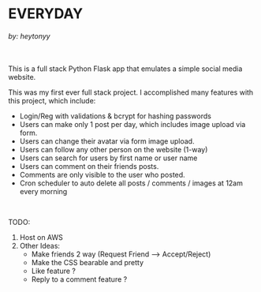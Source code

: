 # EVERYDAY
###### by: heytonyy

<br>
This is a full stack Python Flask app that emulates a simple social media website.

This was my first ever full stack project. I accomplished many features with this project, which include:
- Login/Reg with validations & bcrypt for hashing passwords
- Users can make only 1 post per day, which includes image upload via form.
- Users can change their avatar via form image upload.
- Users can follow any other person on the website (1-way)
- Users can search for users by first name or user name
- Users can comment on their friends posts. 
- Comments are only visible to the user who posted.
- Cron scheduler to auto delete all posts / comments / images at 12am every morning

<br>

TODO:
1. Host on AWS
2. Other Ideas:
    - Make friends 2 way (Request Friend --> Accept/Reject)
    - Make the CSS bearable and pretty
    - Like feature ?
    - Reply to a comment feature ?

<br>